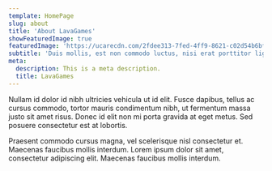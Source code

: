 ```yaml
---
template: HomePage
slug: about
title: 'About LavaGames'
showFeaturedImage: true
featuredImage: 'https://ucarecdn.com/2fdee313-7fed-4ff9-8621-c02d54b6bf8c/'
subtitle: 'Duis mollis, est non commodo luctus, nisi erat porttitor ligula.'
meta:
  description: This is a meta description.
  title: LavaGames
---
```


Nullam id dolor id nibh ultricies vehicula ut id elit. Fusce dapibus, tellus ac cursus commodo, tortor mauris condimentum nibh, ut fermentum massa justo sit amet risus. Donec id elit non mi porta gravida at eget metus. Sed posuere consectetur est at lobortis.

Praesent commodo cursus magna, vel scelerisque nisl consectetur et. Maecenas faucibus mollis interdum. Lorem ipsum dolor sit amet, consectetur adipiscing elit. Maecenas faucibus mollis interdum.
